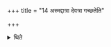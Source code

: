 +++
title = "14 अस्मद्दात्रा देवत्रा गच्छतेति"

+++

<details><summary>थिते</summary>

अस्मद्दात्रा देवत्रा गच्छतेति नीता अनुमन्त्र्य सद एत्य वि सुवः पश्येत्यनुवीक्षते यद्यतिनीय विभजेत् १४
</details>
